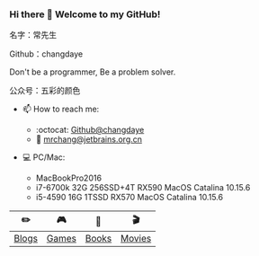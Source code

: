 ### Hi there 👋 Welcome to my GitHub!

<!--
**itgoyo/itgoyo** is a ✨ _special_ ✨ repository because its `README.md` (this file) appears on your GitHub profile.

Here are some ideas to get you started:

- 🔭 I’m currently working on ...
- 🌱 I’m currently learning ...
- 👯 I’m looking to collaborate on ...
- 🤔 I’m looking for help with ...
- 💬 Ask me about ...
- 📫 How to reach me: ...
- 😄 Pronouns: ...
- ⚡ Fun fact: ...
-->

名字：常先生

Github：changdaye


Don't be a programmer, Be a problem solver.

公众号：五彩的颜色

- 📫 How to reach me:
    - :octocat: [Github@changdaye](https://github.com/changdaye)
    - :email: [mrchang@jetbrains.org.cn](mailto:mrchang@jetbrains.org.cn)

- :computer: PC/Mac:

    - MacBookPro2016
    - i7-6700k 32G 256SSD+4T RX590 MacOS Catalina 10.15.6
    - i5-4590  16G 1TSSD RX570 MacOS Catalina 10.15.6


| :pencil2: | :video_game: | :book: |:clapper:  |
| --- | --- | --- | --- |
| [Blogs](http://blog.jetbrains.org.cn/) |[Games](https://steamcommunity.com/profiles/76561198143389950/)  | [Books](http://blog.jetbrains.org.cn/) | [Movies](http://blog.jetbrains.org.cn/) |
